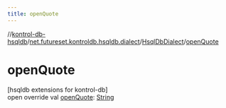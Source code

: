 ```yaml
---
title: openQuote
---
```

//[kontrol-db-hsqldb](../../../index.html)/[net.futureset.kontroldb.hsqldb.dialect](../index.html)/[HsqlDbDialect](index.html)/[openQuote](open-quote.html)



# openQuote



[hsqldb extensions for kontrol-db]\
open override val [openQuote](open-quote.html): [String](https://kotlinlang.org/api/latest/jvm/stdlib/kotlin/-string/index.html)




